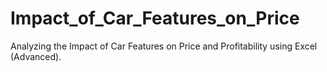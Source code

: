 # Impact_of_Car_Features_on_Price
Analyzing the Impact of Car Features on Price and Profitability using Excel (Advanced).
